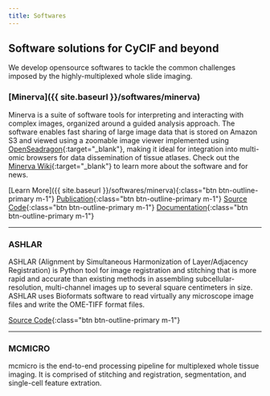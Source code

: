 ```yaml
---
title: Softwares
---
```

## Software solutions for CyCIF and beyond
We develop opensource softwares to tackle the common challenges imposed by the highly-multiplexed whole slide imaging.

### [Minerva]({{ site.baseurl }}/softwares/minerva)
Minerva is a suite of software tools for interpreting and interacting with complex images, organized around a guided analysis approach. The software enables fast sharing of large image data that is stored on Amazon S3 and viewed using a zoomable image viewer implemented using [OpenSeadragon](https://openseadragon.github.io/){:target="_blank"}, making it ideal for integration into multi-omic browsers for data dissemination of tissue atlases. Check out the [Minerva Wiki](https://github.com/labsyspharm/minerva-story/wiki){:target="_blank"} to learn more about the software and for news.

[Learn More]({{ site.baseurl }}/softwares/minerva){:class="btn btn-outline-primary m-1"}
[Publication](https://www.biorxiv.org/content/10.1101/2020.03.27.001834v1){:class="btn btn-outline-primary m-1"}
[Source Code](https://github.com/labsyspharm/minerva-story){:class="btn btn-outline-primary m-1"}
[Documentation](https://github.com/labsyspharm/minerva-story/wiki){:class="btn btn-outline-primary m-1"}

---

### ASHLAR
ASHLAR (Alignment by Simultaneous Harmonization of Layer/Adjacency Registration) is Python tool for image registration and stitching that is more rapid and accurate than existing methods in assembling subcellular-resolution, multi-channel images up to several square centimeters in size. ASHLAR uses Bioformats software to read virtually any microscope image files and write the OME-TIFF format files.

[Source Code](https://github.com/labsyspharm/ashlar){:class="btn btn-outline-primary m-1"}

---

### MCMICRO
mcmicro is the end-to-end processing pipeline for multiplexed whole tissue imaging. It is comprised of stitching and registration, segmentation, and single-cell feature extration.
